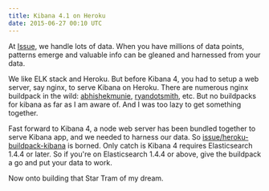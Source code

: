 ```yaml
---
title: Kibana 4.1 on Heroku
date: 2015-06-27 00:10 UTC
---
```


At [Issue](http://issueapp.com), we handle lots of data. When you have millions of data points, patterns emerge and valuable info can be gleaned and harnessed from your data.

We like ELK stack and Heroku. But before Kibana 4, you had to setup a web server, say nginx, to serve Kibana on Heroku. There are numerous nginx buildpack in the wild: [abhishekmunie](https://github.com/abhishekmunie/heroku-buildpack-nginx), [ryandotsmith](https://github.com/ryandotsmith/nginx-buildpack), etc. But no buildpacks for kibana as far as I am aware of. And I was too lazy to get something together.

Fast forward to Kibana 4, a node web server has been bundled together to serve Kibana app, and we needed to harness our data. So [issue/heroku-buildpack-kibana](https://github.com/issueapp/heroku-buildpack-kibana) is borned. Only catch is Kibana 4 requires Elasticsearch 1.4.4 or later. So if you're on Elasticsearch 1.4.4 or above, give the buildpack a go and put your data to work.

Now onto building that Star Tram of my dream.
